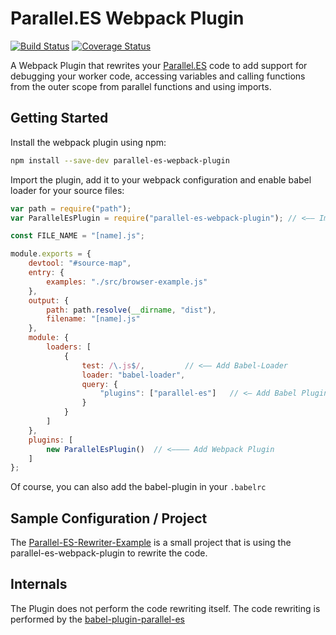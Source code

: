 # Parallel.ES Webpack Plugin
[![Build Status](https://travis-ci.org/DatenMetzgerX/parallel-es-webpack-plugin.svg?branch=master)](https://travis-ci.org/DatenMetzgerX/parallel-es-webpack-plugin) [![Coverage Status](https://coveralls.io/repos/github/DatenMetzgerX/parallel-es-webpack-plugin/badge.svg?branch=master)](https://coveralls.io/github/DatenMetzgerX/parallel-es-webpack-plugin?branch=master)

A Webpack Plugin that rewrites your [Parallel.ES](https://datenmetzgerx.github.io/parallel.es/) code to add support for debugging your worker code, accessing variables and calling functions from the outer scope from parallel functions and using imports.

## Getting Started
Install the webpack plugin using npm:

```sh
npm install --save-dev parallel-es-wepback-plugin
```

Import the plugin, add it to your webpack configuration and enable babel loader for your source files: 

```js
var path = require("path");
var ParallelEsPlugin = require("parallel-es-webpack-plugin"); // <—— Import Plugin

const FILE_NAME = "[name].js";

module.exports = {
    devtool: "#source-map",
    entry: {
        examples: "./src/browser-example.js"
    },
    output: {
        path: path.resolve(__dirname, "dist"),
        filename: "[name].js"
    },
    module: {
        loaders: [
            {
                test: /\.js$/,         // <—— Add Babel-Loader
                loader: "babel-loader",
                query: {
	                "plugins": ["parallel-es"]   // <— Add Babel Plugin
                }
            }
        ]
    },
    plugins: [
        new ParallelEsPlugin()  // <———— Add Webpack Plugin
    ]
};
```

Of course, you can also add the babel-plugin in your `.babelrc`


## Sample Configuration / Project
The [Parallel-ES-Rewriter-Example](https://github.com/DatenMetzgerX/parallel-es-rewriter-example) is a small project that is using the parallel-es-webpack-plugin to rewrite the code.

## Internals
The Plugin does not perform the code rewriting itself. The code rewriting is performed by the [babel-plugin-parallel-es](https://github.com/DatenMetzgerX/babel-plugin-parallel-es)
